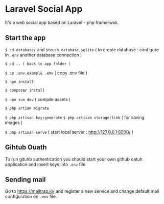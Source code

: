 # Laravel Social App

It's a web social app based on Laravel - php framerwok.

## Start the app

`$ cd database/` and `$touch database.sqlite`  ( to create database : configure in `.env` another database connection )

`$ cd .. ( back to app folder )`

`$ cp .env.example .env` ( copy .env file )

`$ npm install`

`$ composer install`

`$ npm run dev` ( compile assets )

`$ php artian migrate`

`$ php artisan key:generate`
`$ php artisan storage:link` ( for saving images )

`$ php artisan serve` ( start local server : http://127.0.0.1:8000/ )

## Gihtub Ouath

To run gituhb authentication you should start your own github oatuh application and insert keys into `.env` file.

## Sending mail

Go to https://mailtrap.io/ and register a new service and change default mail configuration on `.env` file.
